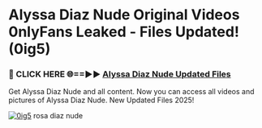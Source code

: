 # Alyssa Diaz Nude Original Videos 0nlyFans Leaked - Files Updated! (0ig5)

<h3>🔴 CLICK HERE 🌐==►► <a href="https://tinyurl.com/52m3yx9h" rel="nofollow">Alyssa Diaz Nude Updated Files</a></h3>

Get Alyssa Diaz Nude and all content. Now you can access all videos and pictures of Alyssa Diaz Nude. New Updated Files 2025!

[![0ig5](https://i.imgur.com/TnHtlc8.gif)](https://tinyurl.com/52m3yx9h)
rosa diaz nude